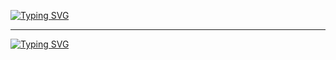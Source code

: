 <a href="https://git.io/typing-svg"><img src="https://readme-typing-svg.demolab.com?font=Fira+Code&size=16&pause=1000&random=false&width=435&lines=Hello+%F0%9F%99%8B%E2%80%8D%E2%99%82%EF%B8%8F+Welcome+My+Name+Is+Poria+delavariyan;Im+A+Back-End+Developer" alt="Typing SVG" /></a>
<hr>
<a href="https://git.io/typing-svg"><img src="https://readme-typing-svg.demolab.com?font=Fira+Code&size=16&pause=1000&color=F7133C&random=false&width=435&lines=I+was+born+on+December+4%2C+1996+from+Iran" alt="Typing SVG" /></a>
